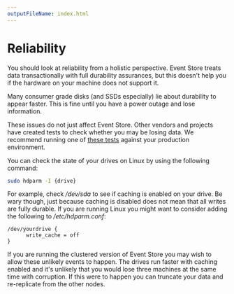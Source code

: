```yaml
---
outputFileName: index.html
---
```


# Reliability

You should look at reliability from a holistic perspective. Event Store treats data transactionally with full durability assurances, but this doesn't help you if the hardware on your machine does not support it.

Many consumer grade disks (and SSDs especially) lie about durability to appear faster. This is fine until you have a power outage and lose information.

These issues do not just affect Event Store. Other vendors and projects have created tests to check whether you may be losing data. We recommend running one of [these tests](https://brad.livejournal.com/2116715.html) against your production environment.

You can check the state of your drives on Linux by using the following command:

```bash
sudo hdparm -I {drive}
```

For example, check _/dev/sda_ to see if caching is enabled on your drive. Be wary though, just because caching is disabled does not mean that all writes are fully durable. If you are running Linux you might want to consider adding the following to _/etc/hdparm.conf_:

```shell
/dev/yourdrive {
      write_cache = off
}
```

If you are running the clustered version of Event Store you may wish to allow these unlikely events to happen. The drives run faster with caching enabled and it's unlikely that you would lose three machines at the same time with corruption. If this were to happen you can truncate your data and re-replicate from the other nodes.

